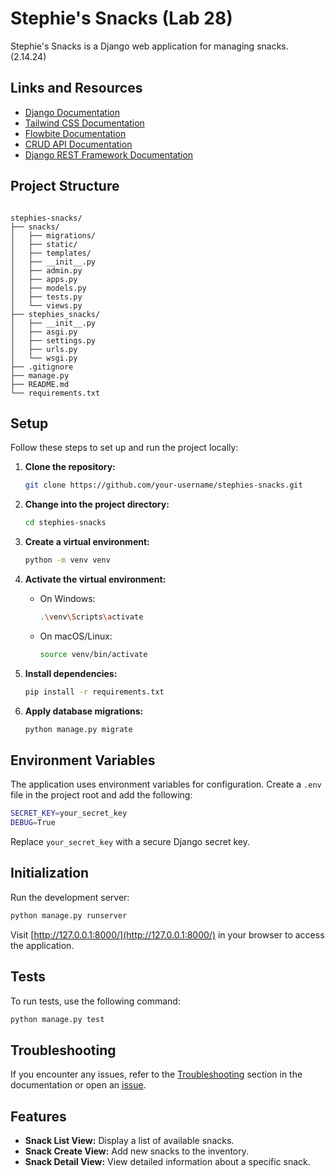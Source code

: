 
# Stephie's Snacks (Lab 28)

Stephie's Snacks is a Django web application for managing snacks. (2.14.24)

## Links and Resources

- [Django Documentation](https://docs.djangoproject.com/)
- [Tailwind CSS Documentation](https://tailwindcss.com/docs)
- [Flowbite Documentation](https://flowbite.com/docs/)
- [CRUD API Documentation](https://www.django-rest-framework.org/)  
- [Django REST Framework Documentation](https://www.django-rest-framework.org/)

## Project Structure

```

stephies-snacks/
├── snacks/
│   ├── migrations/
│   ├── static/
│   ├── templates/
│   ├── __init__.py
│   ├── admin.py
│   ├── apps.py
│   ├── models.py
│   ├── tests.py
│   └── views.py
├── stephies_snacks/
│   ├── __init__.py
│   ├── asgi.py
│   ├── settings.py
│   ├── urls.py
│   └── wsgi.py
├── .gitignore
├── manage.py
├── README.md
└── requirements.txt
```

## Setup

Follow these steps to set up and run the project locally:

1. **Clone the repository:**

    ```bash
    git clone https://github.com/your-username/stephies-snacks.git
    ```

2. **Change into the project directory:**

    ```bash
    cd stephies-snacks
    ```

3. **Create a virtual environment:**

    ```bash
    python -m venv venv
    ```

4. **Activate the virtual environment:**

    - On Windows:

        ```bash
        .\venv\Scripts\activate
        ```

    - On macOS/Linux:

        ```bash
        source venv/bin/activate
        ```

5. **Install dependencies:**

    ```bash
    pip install -r requirements.txt
    ```

6. **Apply database migrations:**

    ```bash
    python manage.py migrate
    ```

## Environment Variables

The application uses environment variables for configuration. Create a `.env` file in the project root and add the following:

```bash
SECRET_KEY=your_secret_key
DEBUG=True
```

Replace `your_secret_key` with a secure Django secret key.

## Initialization

Run the development server:

```bash
python manage.py runserver
```

Visit [http://127.0.0.1:8000/](http://127.0.0.1:8000/) in your browser to access the application.

## Tests

To run tests, use the following command:

```bash
python manage.py test
```

## Troubleshooting

If you encounter any issues, refer to the [Troubleshooting](#) section in the documentation or open an [issue](https://github.com/your-username/stephies-snacks/issues).

## Features

- **Snack List View:** Display a list of available snacks.
- **Snack Create View:** Add new snacks to the inventory.
- **Snack Detail View:** View detailed information about a specific snack.
